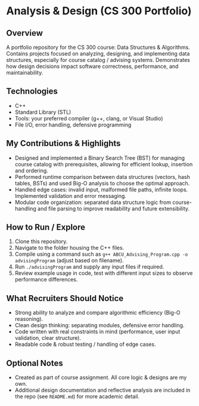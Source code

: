 # Analysis & Design (CS 300 Portfolio)

## Overview  
A portfolio repository for the CS 300 course: Data Structures & Algorithms. Contains projects focused on analyzing, designing, and implementing data structures, especially for course catalog / advising systems. Demonstrates how design decisions impact software correctness, performance, and maintainability.

## Technologies  
- C++  
- Standard Library (STL)  
- Tools: your preferred compiler (g++, clang, or Visual Studio)  
- File I/O, error handling, defensive programming  

## My Contributions & Highlights  
- Designed and implemented a Binary Search Tree (BST) for managing course catalog with prerequisites, allowing for efficient lookup, insertion and ordering.  
- Performed runtime comparison between data structures (vectors, hash tables, BSTs) and used Big-O analysis to choose the optimal approach.  
- Handled edge cases: invalid input, malformed file paths, infinite loops. Implemented validation and error messaging.  
- Modular code organization: separated data structure logic from course-handling and file parsing to improve readability and future extensibility.

## How to Run / Explore  
1. Clone this repository.  
2. Navigate to the folder housing the C++ files.  
3. Compile using a command such as `g++ ABCU_Advising_Program.cpp -o advisingProgram` (adjust based on filename).  
4. Run `./advisingProgram` and supply any input files if required.  
5. Review example usage in code, test with different input sizes to observe performance differences.

## What Recruiters Should Notice  
- Strong ability to analyze and compare algorithmic efficiency (Big-O reasoning).  
- Clean design thinking: separating modules, defensive error handling.  
- Code written with real constraints in mind (performance, user input validation, clear structure).  
- Readable code & robust testing / handling of edge cases.

## Optional Notes  
- Created as part of course assignment. All core logic & designs are my own.  
- Additional design documentation and reflective analysis are included in the repo (see `README.md`) for more academic detail.  
